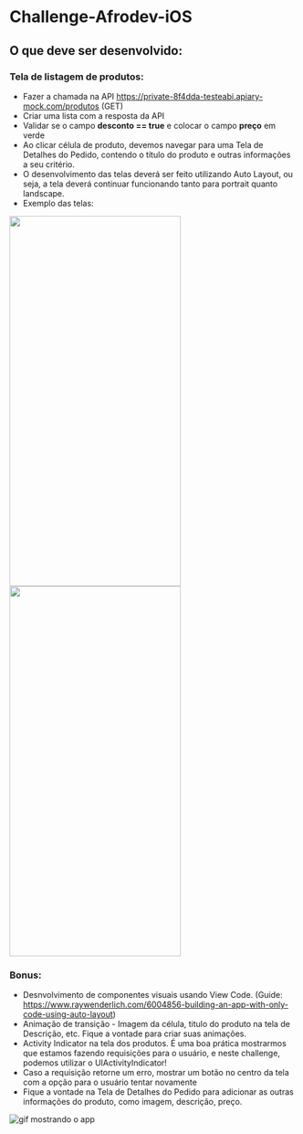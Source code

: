 # Challenge-Afrodev-iOS

## O que deve ser desenvolvido:

### Tela de listagem de produtos:
* Fazer a chamada na API https://private-8f4dda-testeabi.apiary-mock.com/produtos (GET)
* Criar uma lista com a resposta da API
* Validar se o campo **desconto == true** e colocar o campo **preço** em verde
* Ao clicar célula de produto, devemos navegar para uma Tela de Detalhes do Pedido, contendo o título do produto e outras informações a seu critério.
* O desenvolvimento das telas deverá ser feito utilizando Auto Layout, ou seja, a tela deverá continuar funcionando tanto para portrait quanto landscape.
* Exemplo das telas: 

<img src="https://i.imgur.com/Mm6xIBp.png" width="300" height="648">

<img src="https://i.imgur.com/CHhC4hB.png" width="300" height="648">

### Bonus:

* Desnvolvimento de componentes visuais usando View Code. (Guide: https://www.raywenderlich.com/6004856-building-an-app-with-only-code-using-auto-layout)
* Animação de transição - Imagem da célula, titulo do produto na tela de Descrição, etc. Fique a vontade para criar suas animações.
* Activity Indicator na tela dos produtos. É uma boa prática mostrarmos que estamos fazendo requisições para o usuário, e neste challenge, podemos utilizar o UIActivityIndicator!
* Caso a requisição retorne um erro, mostrar um botão no centro da tela com a opção para o usuário tentar novamente
* Fique a vontade na Tela de Detalhes do Pedido para adicionar as outras informações do produto, como imagem, descrição, preço.

![gif mostrando o app](https://s8.gifyu.com/images/desafioafrodev.gif)
